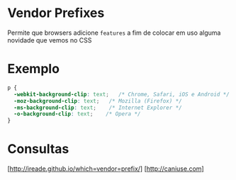 # Vendor Prefixes

Permite que browsers adicione `features` a fim de colocar em uso alguma novidade que vemos no CSS

# Exemplo

```css
p {
  -webkit-background-clip: text;   /* Chrome, Safari, iOS e Android */
  -moz-background-clip: text;   /* Mozilla (Firefox) */
  -ms-background-clip: text;    /* Internet Explorer */
  -o-background-clip: text;    /* Opera */
}
```

# Consultas

[http://ireade.github.io/which=vendor=prefix/]
[http://caniuse.com]
